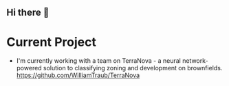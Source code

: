 ## Hi there 👋

<!--
**WilliamTraub/WilliamTraub** is a ✨ _special_ ✨ repository because its `README.md` (this file) appears on your GitHub profile.

Here are some ideas to get you started:

- 🔭 I’m currently working on ...
- 🌱 I’m currently learning ...
- 👯 I’m looking to collaborate on ...
- 🤔 I’m looking for help with ...
- 💬 Ask me about ...
- 📫 How to reach me: ...
- 😄 Pronouns: ...
- ⚡ Fun fact: ...
-->
# Current Project
- I'm currently working with a team on TerraNova - a neural network-powered solution to classifying zoning and development on brownfields. 
https://github.com/WilliamTraub/TerraNova